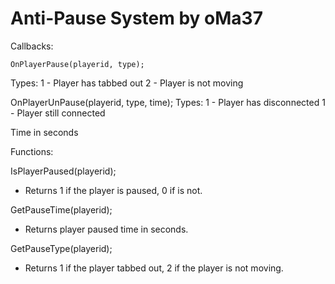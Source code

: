 # Anti-Pause System by oMa37

Callbacks:

    OnPlayerPause(playerid, type);
  Types:
  1 - Player has tabbed out
  2 - Player is not moving
  
  OnPlayerUnPause(playerid, type, time);
  Types:
  1 - Player has disconnected
  1 - Player still connected
  
  Time in seconds
  
Functions:

  IsPlayerPaused(playerid);
  - Returns 1 if the player is paused, 0 if is not.
  
  GetPauseTime(playerid);
  - Returns player paused time in seconds.
  
  GetPauseType(playerid);
  - Returns 1 if the player tabbed out, 2 if the player is not moving.
